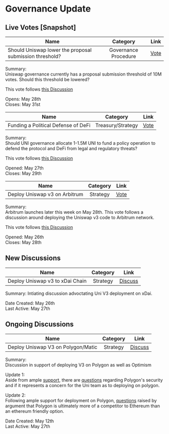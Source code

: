 # Governance Update

## Live Votes [Snapshot]

| Name          | Category      | Link   |
| ------------- |:-------------:| :-----:|
| Should Uniswap lower the proposal submission threshold? | Governance Procedure | [Vote](https://snapshot.org/#/uniswap/proposal/QmNPvJSYqtpN8JeReGACfPJNx7yXZrsrcAKDsjHvbx3Pu3) |

Summary:\
Uniswap governance currently has a proposal submission threshold of 10M votes. Should this threshold be lowered?

This vote follows [this Discussion](https://gov.uniswap.org/t/temperature-check-should-the-proposal-threshold-be-lowered/12582)

Opens: May 28th\
Closes: May 31st

| Name          | Category      | Link   |
| ------------- |:-------------:| :-----:|
| Funding a Political Defense of DeFi | Treasury/Strategy | [Vote](https://snapshot.org/#/uniswap/proposal/QmVXXEXJJKjFJtwXyy4Xx3gBckhz6TvorZoLgX3yiB7Hki) |

Summary:\
Should UNI governance allocate 1-1.5M UNI to fund a policy operation to defend the protocol and DeFi from legal and regulatory threats?

This vote follows [this Discussion](https://gov.uniswap.org/t/temperature-check-funding-a-political-defense-of-defi/12557)

Opened: May 27th\
Closes: May 29th

| Name          | Category      | Link   |
| ------------- |:-------------:| :-----:|
| Deploy Uniswap v3 on Arbitrum | Strategy | [Vote](https://snapshot.org/#/uniswap/proposal/Qmehop1NNWP9VEf7tGLEAYRphVsXtdxkL7oKEhaXL2Xao6) |

Summary:\
Arbitrum launches later this week on May 28th. This vote follows a discussion around deploying the Uniswap v3 code to Arbitrum network.

This vote follows [this Discussion](https://gov.uniswap.org/t/deploy-uniswap-v3-to-arbitrum-mainnet/12451)


Opened: May 26th\
Closes: May 28th

## New Discussions

| Name          | Category      | Link   |
| ------------- |:-------------:| :-----:|
| Deploy Uniswap v3 to xDai Chain | Strategy | [Discuss](https://gov.uniswap.org/t/deploy-uniswap-v3-to-xdai-chain/12508) |

Summary:
Intiating discussion advoctating Uni V3 deployment on xDai.

Date Created: May 26th\
Last Active: May 27th

## Ongoing Discussions

| Name          | Category      | Link   |
| ------------- |:-------------:| :-----:|
| Deploy Uniswap V3 on Polygon/Matic | Strategy | [Discuss](https://gov.uniswap.org/t/deploy-uniswap-v3-on-polygon-matic/12165) |

Summary:\
Discussion in support of deploying V3 on Polygon as well as Optimism

Update 1:\
Aside from ample [support](https://gov.uniswap.org/t/deploy-uniswap-v3-on-polygon-matic/12165/7),
there are [questions](https://gov.uniswap.org/t/deploy-uniswap-v3-on-polygon-matic/12165/7) regarding Polygon's security and if it represents a concern for the Uni team as to deploying on polygon.

Update 2:\
Following ample support for deployment on Polygon, [questions](https://gov.uniswap.org/t/deploy-uniswap-v3-on-polygon-matic/12165/23) raised by argument that Polygon is ultimately more of a competitor to Ethereum than an ethereum friendly option.

Date Created: May 12th\
Last Active: May 27th

